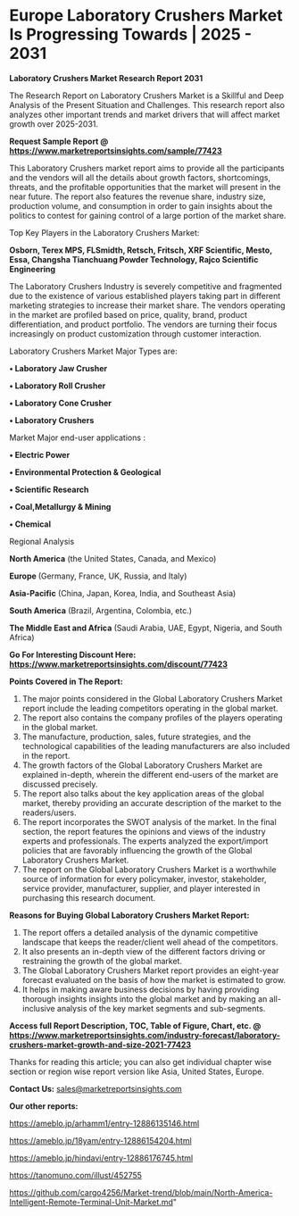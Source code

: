 # Europe Laboratory Crushers Market Is Progressing Towards | 2025 - 2031

<strong>Laboratory Crushers Market Research Report 2031</strong>

The Research Report on Laboratory Crushers Market is a Skillful and Deep Analysis of the Present Situation and Challenges. This research report also analyzes other important trends and market drivers that will affect market growth over 2025-2031.

<strong>Request Sample Report @ <a href=https://www.marketreportsinsights.com/sample/77423>https://www.marketreportsinsights.com/sample/77423</a></strong>

This Laboratory Crushers market report aims to provide all the participants and the vendors will all the details about growth factors, shortcomings, threats, and the profitable opportunities that the market will present in the near future. The report also features the revenue share, industry size, production volume, and consumption in order to gain insights about the politics to contest for gaining control of a large portion of the market share.

Top Key Players in the Laboratory Crushers Market:

<strong>Osborn, Terex MPS, FLSmidth, Retsch, Fritsch, XRF Scientific, Mesto, Essa, Changsha Tianchuang Powder Technology, Rajco Scientific Engineering</strong>

The Laboratory Crushers Industry is severely competitive and fragmented due to the existence of various established players taking part in different marketing strategies to increase their market share. The vendors operating in the market are profiled based on price, quality, brand, product differentiation, and product portfolio. The vendors are turning their focus increasingly on product customization through customer interaction.

Laboratory Crushers Market Major Types are:

<strong>• Laboratory Jaw Crusher

• Laboratory Roll Crusher

• Laboratory Cone Crusher

• Laboratory Crushers</strong>

Market Major end-user applications :

<strong>• Electric Power

• Environmental Protection & Geological

• Scientific Research

• Coal,Metallurgy & Mining

• Chemical</strong>

Regional Analysis

</u><strong><b>North America</b></strong> (the United States, Canada, and Mexico)

<strong><b>Europe </b></strong>(Germany, France, UK, Russia, and Italy)

<strong><b>Asia-Pacific</b></strong> (China, Japan, Korea, India, and Southeast Asia)

<strong><b>South America</b></strong> (Brazil, Argentina, Colombia, etc.)

<strong><b>The Middle East and Africa</b></strong> (Saudi Arabia, UAE, Egypt, Nigeria, and South Africa)

<strong>Go For Interesting Discount Here: <a href=https://www.marketreportsinsights.com/discount/77423>https://www.marketreportsinsights.com/discount/77423</a></strong>

<strong>Points Covered in The Report:</strong>
<ol>
  <li>The major points considered in the Global Laboratory Crushers Market report include the leading competitors operating in the global market.</li>
  <li>The report also contains the company profiles of the players operating in the global market.</li>
  <li>The manufacture, production, sales, future strategies, and the technological capabilities of the leading manufacturers are also included in the report.</li>
  <li>The growth factors of the Global Laboratory Crushers Market are explained in-depth, wherein the different end-users of the market are discussed precisely.</li>
  <li>The report also talks about the key application areas of the global market, thereby providing an accurate description of the market to the readers/users.</li>
  <li>The report incorporates the SWOT analysis of the market. In the final section, the report features the opinions and views of the industry experts and professionals. The experts analyzed the export/import policies that are favorably influencing the growth of the Global Laboratory Crushers Market.</li>
  <li>The report on the Global Laboratory Crushers Market is a worthwhile source of information for every policymaker, investor, stakeholder, service provider, manufacturer, supplier, and player interested in purchasing this research document.</li>
</ol>
<strong>Reasons for Buying Global Laboratory Crushers Market Report:</strong>

<ol>
  <li>The report offers a detailed analysis of the dynamic competitive landscape that keeps the reader/client well ahead of the competitors.</li>
  <li>It also presents an in-depth view of the different factors driving or restraining the growth of the global market.</li>
  <li>The Global Laboratory Crushers Market report provides an eight-year forecast evaluated on the basis of how the market is estimated to grow.</li>
  <li>It helps in making aware business decisions by having providing thorough insights insights into the global market and by making an all-inclusive analysis of the key market segments and sub-segments.</li>
</ol>
<strong>Access full Report Description, TOC, Table of Figure, Chart, etc. @ <a href=https://www.marketreportsinsights.com/industry-forecast/laboratory-crushers-market-growth-and-size-2021-77423>https://www.marketreportsinsights.com/industry-forecast/laboratory-crushers-market-growth-and-size-2021-77423</a></strong>


Thanks for reading this article; you can also get individual chapter wise section or region wise report version like Asia, United States, Europe.

<strong>Contact Us:</strong>
sales@marketreportsinsights.com

<strong>Our other reports:</strong>

<a href=https://ameblo.jp/arhamm1/entry-12886135146.html>https://ameblo.jp/arhamm1/entry-12886135146.html</a>

<a href=https://ameblo.jp/18yam/entry-12886154204.html>https://ameblo.jp/18yam/entry-12886154204.html</a>

<a href=https://ameblo.jp/hindavi/entry-12886176745.html>https://ameblo.jp/hindavi/entry-12886176745.html</a>

<a href=https://tanomuno.com/illust/452755>https://tanomuno.com/illust/452755</a>

<a href=https://github.com/cargo4256/Market-trend/blob/main/North-America-Intelligent-Remote-Terminal-Unit-Market.md>https://github.com/cargo4256/Market-trend/blob/main/North-America-Intelligent-Remote-Terminal-Unit-Market.md</a>"
